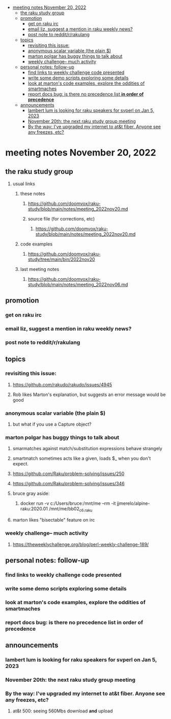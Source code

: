 - [meeting notes November 20, 2022](#orgda22f1e)
  - [the raku study group](#org9336f8b)
  - [promotion](#org8c818ab)
    - [get on raku irc](#org1112b05)
    - [email liz, suggest a mention in raku weekly news?](#org28c6ea3)
    - [post note to reddit/r/rakulang](#org11e4465)
  - [topics](#org917daf2)
    - [revisiting this issue:](#org19ad7df)
    - [anonymous scalar variable (the plain $)](#orgd4cc3e4)
    - [marton polgar has buggy things to talk about](#org40874c4)
    - [weekly challenge&#x2013; much activity](#org3e10efe)
  - [personal notes: follow-up](#org03ed0ba)
    - [find links to weekly challenge code presented](#orgbfa2e9a)
    - [write some demo scripts exploring some details](#org846c425)
    - [look at marton's code examples, explore the oddities of smartmaches](#org31c42eb)
    - [report docs bug: is there no precedence list **in order of precedence**](#org7ee0795)
  - [announcements](#org4d7cfc2)
    - [lambert lum is looking for raku speakers for svperl on Jan 5, 2023](#orgb14ac14)
    - [November 20th: the next raku study group meeting](#org9b1da40)
    - [By the way: I've upgraded my internet to at&t fiber.  Anyone see any freezes, etc?](#orgd5c4b78)


<a id="orgda22f1e"></a>

# meeting notes November 20, 2022


<a id="org9336f8b"></a>

## the raku study group

1.  usual links

    1.  these notes
    
        1.  <https://github.com/doomvox/raku-study/blob/main/notes/meeting_2022nov20.md>
        
        2.  source file (for corrections, etc)
        
            1.  <https://github.com/doomvox/raku-study/blob/main/notes/meeting_2022nov20.md>
    
    2.  code examples
    
        1.  <https://github.com/doomvox/raku-study/tree/main/bin/2022nov20>
    
    3.  last meeting notes
    
        1.  <https://github.com/doomvox/raku-study/blob/main/notes/meeting_2022nov06.md>


<a id="org8c818ab"></a>

## promotion


<a id="org1112b05"></a>

### get on raku irc


<a id="org28c6ea3"></a>

### email liz, suggest a mention in raku weekly news?


<a id="org11e4465"></a>

### post note to reddit/r/rakulang


<a id="org917daf2"></a>

## topics


<a id="org19ad7df"></a>

### revisiting this issue:

1.  <https://github.com/rakudo/rakudo/issues/4945>

2.  Rob likes Marton's explanation, but suggests an error message would be good


<a id="orgd4cc3e4"></a>

### anonymous scalar variable (the plain $)

1.  but what if you use a Capture object?


<a id="org40874c4"></a>

### marton polgar has buggy things to talk about

1.  smarmatches against match/substitution expressions behave strangely

2.  smartmatch sometimes acts like a given, loads $\_ when you don't expect.

3.  <https://github.com/Raku/problem-solving/issues/250>

4.  <https://github.com/Raku/problem-solving/issues/346>

5.  bruce gray aside:

    1.  docker run -v c:/Users/bruce:/mnt/me &#x2013;rm -it jjmerelo/alpine-raku:2020.01    /mnt/me/bb02<sub>c6.raku</sub>

6.  marton likes "bisectable" feature on irc


<a id="org3e10efe"></a>

### weekly challenge&#x2013; much activity

1.  <https://theweeklychallenge.org/blog/perl-weekly-challenge-189/>


<a id="org03ed0ba"></a>

## personal notes: follow-up


<a id="orgbfa2e9a"></a>

### find links to weekly challenge code presented


<a id="org846c425"></a>

### write some demo scripts exploring some details


<a id="org31c42eb"></a>

### look at marton's code examples, explore the oddities of smartmaches


<a id="org7ee0795"></a>

### report docs bug: is there no precedence list **in order of precedence**


<a id="org4d7cfc2"></a>

## announcements


<a id="orgb14ac14"></a>

### lambert lum is looking for raku speakers for svperl on Jan 5, 2023


<a id="org9b1da40"></a>

### November 20th: the next raku study group meeting


<a id="orgd5c4b78"></a>

### By the way: I've upgraded my internet to at&t fiber.  Anyone see any freezes, etc?

1.  at&t 500: seeing 560Mbs download **and** upload
